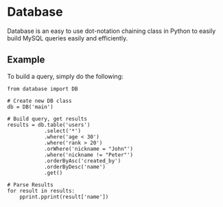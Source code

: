 # Database

Database is an easy to use dot-notation chaining class in Python to easily build MySQL queries easily and efficiently.

## Example

To build a query, simply do the following:

```
from database import DB
    
# Create new DB class
db = DB('main')
    
# Build query, get results
results = db.table('users')
            .select('*')
            .where('age < 30')
            .where('rank > 20')
            .orWhere('nickname = "John"')
            .where('nickname != "Peter"')
            .orderByAsc('created_by')
            .orderByDesc('name')
            .get()
    
# Parse Results            
for result in results:
    pprint.pprint(result['name'])

```
